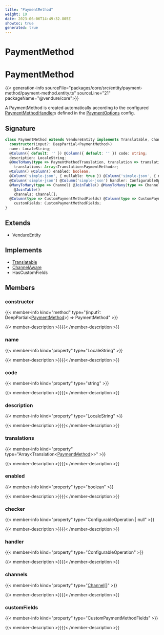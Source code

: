 ```yaml
---
title: "PaymentMethod"
weight: 10
date: 2023-06-06T14:49:32.805Z
showtoc: true
generated: true
---
```

<!-- This file was generated from the Vendure source. Do not modify. Instead, re-run the "docs:build" script -->

# PaymentMethod
<div class="symbol">


# PaymentMethod

{{< generation-info sourceFile="packages/core/src/entity/payment-method/payment-method.entity.ts" sourceLine="21" packageName="@vendure/core">}}

A PaymentMethod is created automatically according to the configured <a href='/typescript-api/payment/payment-method-handler#paymentmethodhandler'>PaymentMethodHandler</a>s defined
in the <a href='/typescript-api/payment/payment-options#paymentoptions'>PaymentOptions</a> config.

## Signature

```TypeScript
class PaymentMethod extends VendureEntity implements Translatable, ChannelAware, HasCustomFields {
  constructor(input?: DeepPartial<PaymentMethod>)
  name: LocaleString;
  @Column({ default: '' }) @Column({ default: '' }) code: string;
  description: LocaleString;
  @OneToMany(type => PaymentMethodTranslation, translation => translation.base, { eager: true }) @OneToMany(type => PaymentMethodTranslation, translation => translation.base, { eager: true })
    translations: Array<Translation<PaymentMethod>>;
  @Column() @Column() enabled: boolean;
  @Column('simple-json', { nullable: true }) @Column('simple-json', { nullable: true }) checker: ConfigurableOperation | null;
  @Column('simple-json') @Column('simple-json') handler: ConfigurableOperation;
  @ManyToMany(type => Channel) @JoinTable() @ManyToMany(type => Channel)
    @JoinTable()
    channels: Channel[];
  @Column(type => CustomPaymentMethodFields) @Column(type => CustomPaymentMethodFields)
    customFields: CustomPaymentMethodFields;
}
```
## Extends

 * <a href='/typescript-api/entities/vendure-entity#vendureentity'>VendureEntity</a>


## Implements

 * <a href='/typescript-api/entities/interfaces#translatable'>Translatable</a>
 * <a href='/typescript-api/entities/interfaces#channelaware'>ChannelAware</a>
 * HasCustomFields


## Members

### constructor

{{< member-info kind="method" type="(input?: DeepPartial&#60;<a href='/typescript-api/entities/payment-method#paymentmethod'>PaymentMethod</a>&#62;) => PaymentMethod"  >}}

{{< member-description >}}{{< /member-description >}}

### name

{{< member-info kind="property" type="LocaleString"  >}}

{{< member-description >}}{{< /member-description >}}

### code

{{< member-info kind="property" type="string"  >}}

{{< member-description >}}{{< /member-description >}}

### description

{{< member-info kind="property" type="LocaleString"  >}}

{{< member-description >}}{{< /member-description >}}

### translations

{{< member-info kind="property" type="Array&#60;Translation&#60;<a href='/typescript-api/entities/payment-method#paymentmethod'>PaymentMethod</a>&#62;&#62;"  >}}

{{< member-description >}}{{< /member-description >}}

### enabled

{{< member-info kind="property" type="boolean"  >}}

{{< member-description >}}{{< /member-description >}}

### checker

{{< member-info kind="property" type="ConfigurableOperation | null"  >}}

{{< member-description >}}{{< /member-description >}}

### handler

{{< member-info kind="property" type="ConfigurableOperation"  >}}

{{< member-description >}}{{< /member-description >}}

### channels

{{< member-info kind="property" type="<a href='/typescript-api/entities/channel#channel'>Channel</a>[]"  >}}

{{< member-description >}}{{< /member-description >}}

### customFields

{{< member-info kind="property" type="CustomPaymentMethodFields"  >}}

{{< member-description >}}{{< /member-description >}}


</div>
